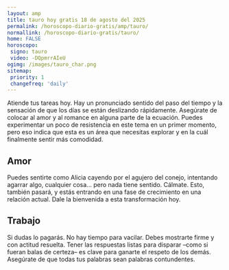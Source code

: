 ```yaml
---
layout: amp
title: tauro hoy gratis 18 de agosto del 2025 
permalink: /horoscopo-diario-gratis/amp/tauro/
normallink: /horoscopo-diario-gratis/tauro/
home: FALSE
horoscopo:
 signo: tauro
 video: -DQpmrrAIeU
ogimg: /images/tauro_char.png
sitemap:
 priority: 1
 changefreq: 'daily'
---
```



Atiende tus tareas hoy. Hay un pronunciado sentido del paso del tiempo y la sensación de que los días se están deslizando rápidamente. Asegúrate de colocar al amor y al romance en alguna parte de la ecuación. Puedes experimentar un poco de resistencia en este tema en un primer momento, pero eso indica que esta es un área que necesitas explorar y en la cuál finalmente sentir más comodidad.

## Amor

Puedes sentirte como Alicia cayendo por el agujero del conejo, intentando agarrar algo, cualquier cosa... pero nada tiene sentido. Cálmate. Esto, también pasará, y estás entrando en una fase de crecimiento en una relación actual. Dale la bienvenida a esta transformación hoy.

## Trabajo

Si dudas lo pagarás. No hay tiempo para vacilar. Debes mostrarte firme y con actitud resuelta. Tener las respuestas listas para disparar –como si fueran balas de certeza– es clave para ganarte el respeto de los demás. Asegúrate de que todas tus palabras sean palabras contundentes.